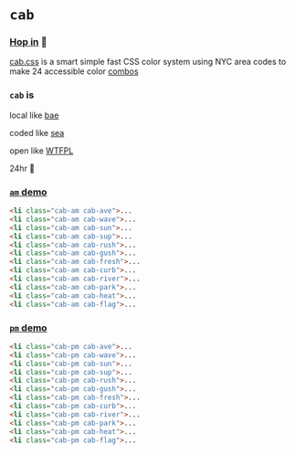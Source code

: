 # `cab`

### [Hop in](https://s9a.github.io/cab) :taxi:

[cab.css](cab.css) is a smart simple fast CSS color system using NYC area codes to make 24 accessible color [combos](https://s9a.github.io/cab/#combos)

### `cab` is

local like [bae](https://github.com/s9a/bae)

coded like [sea](https://github.com/s9a/sea)

open like [WTFPL](https://choosealicense.com/licenses/wtfpl/)

24hr :yellow_heart:

### [`am` demo](https://s9a.github.io/cab/#am)

```html
<li class="cab-am cab-ave">...
<li class="cab-am cab-wave">...
<li class="cab-am cab-sun">...
<li class="cab-am cab-sup">...
<li class="cab-am cab-rush">...
<li class="cab-am cab-gush">...
<li class="cab-am cab-fresh">...
<li class="cab-am cab-curb">...
<li class="cab-am cab-river">...
<li class="cab-am cab-park">...
<li class="cab-am cab-heat">...
<li class="cab-am cab-flag">...
```

### [`pm` demo](https://s9a.github.io/cab/#pm)

```html
<li class="cab-pm cab-ave">...
<li class="cab-pm cab-wave">...
<li class="cab-pm cab-sun">...
<li class="cab-pm cab-sup">...
<li class="cab-pm cab-rush">...
<li class="cab-pm cab-gush">...
<li class="cab-pm cab-fresh">...
<li class="cab-pm cab-curb">...
<li class="cab-pm cab-river">...
<li class="cab-pm cab-park">...
<li class="cab-pm cab-heat">...
<li class="cab-pm cab-flag">...
```
